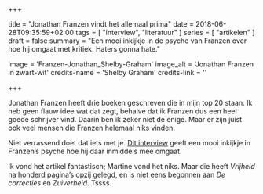 +++

title = "Jonathan Franzen vindt het allemaal prima"
date = 2018-06-28T09:35:59+02:00 
tags = [ "interview", "literatuur" ] 
series = [ "artikelen" ] 
draft = false
summary = "Een mooi inkijkje in de psyche van Franzen over hoe hij omgaat met kritiek. Haters gonna hate."

image = 'Franzen-Jonathan_Shelby-Graham'
image_alt = 'Jonathan Franzen in zwart-wit'
credits-name = 'Shelby Graham'
credits-link = ''

+++

Jonathan Franzen heeft drie boeken geschreven die in mijn top 20 staan. Ik heb geen flauw idee wat dat zegt, behalve dat ik Franzen dus een heel goede schrijver vind. Daarin ben ik zeker niet de enige. Maar er zijn juist ook veel mensen die Franzen helemaal niks vinden.

Niet verrassend doet dat iets met je. [Dit interview](https://www.nytimes.com/2018/06/26/magazine/jonathan-franzen-is-fine-with-all-of-it.html) geeft een mooi inkijkje in Franzen’s psyche hoe hij daar inmiddels mee omgaat.

Ik vond het artikel fantastisch; Martine vond het niks. Maar die heeft *Vrijheid* na honderd pagina’s opzij gelegd, en is niet eens begonnen aan *De correcties* en *Zuiverheid*. Tssss.